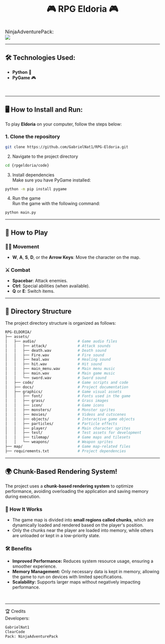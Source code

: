 <div align="center">
  <h1><strong>🎮 RPG Eldoria 🎮</strong></h1>
</div>
<br>
<div style="font-size: 0; line-height: 0;">
  <p style="margin: 0; padding: 0; line-height: normal; font-size: 16px;">NinjaAdventurePack:</p>
</div>

<img src='https://github.com/user-attachments/assets/29986fe7-23d2-4662-bc62-96244db0e1c7'>

---

## 🛠️ Technologies Used:

<ul>
    <li><strong>Python</strong> 🐍</li>
    <li><strong>PyGame</strong> 🎮</li>
</ul>

<br>
<hr>

## 🖥️ How to Install and Run:

To play **Eldoria** on your computer, follow the steps below:

### 1. Clone the repository

```bash  
git clone https://github.com/GabrielNat1/RPG-Eldoria.git  
```

2. Navigate to the project directory  
```bash   
cd {rpgeldoria/code}  
```

3. Install dependencies  
Make sure you have PyGame installed:  
```bash  
python -m pip install pygame  
```
4. Run the game  
Run the game with the following command:  
```bash 
python main.py  
```

---

## 🚀 How to Play

### 🏃‍♂️ Movement

- **W**, **A**, **S**, **D**, or the **Arrow Keys**: Move the character on the map.

### ⚔️ Combat

- **Spacebar**: Attack enemies.
- **Ctrl**: Special abilities (when available).
- **Q** or **E**: Switch items.

---

## 📂 Directory Structure  

The project directory structure is organized as follows:

```bash 
RPG-ELDORIA/  
├── assets/  
│   ├── audio/                   # Game audio files  
│   │   ├── attack/              # Attack sounds  
│   │   ├── death.wav            # Death sound  
│   │   ├── Fire.wav             # Fire sound  
│   │   ├── heal.wav             # Healing sound  
│   │   ├── hit.wav              # Hit sound  
│   │   ├── main_menu.wav        # Main menu music  
│   │   ├── main.wav             # Main game music  
│   │   └── sword.wav            # Sword sound  
│   ├── code/                    # Game scripts and code  
│   ├── docs/                    # Project documentation  
│   ├── graphics/                # Game visual assets  
│   │   ├── font/                # Fonts used in the game  
│   │   ├── grass/               # Grass images  
│   │   ├── icon/                # Game icons  
│   │   ├── monsters/            # Monster sprites  
│   │   ├── movies/              # Videos and cutscenes  
│   │   ├── objects/             # Interactive game objects  
│   │   ├── particles/           # Particle effects  
│   │   ├── player/              # Main character sprites  
│   │   ├── test/                # Test assets for development  
│   │   ├── tilemap/             # Game maps and tilesets  
│   │   └── weapons/             # Weapon sprites  
├── map/                         # Game map-related files  
├── requirements.txt             # Project dependencies  
```

---

## 🌍 Chunk-Based Rendering System!

The project uses a **chunk-based rendering system** to optimize performance, avoiding overloading the application and saving memory during execution.  

### 🔧 How It Works  
- The game map is divided into **small regions called chunks**, which are dynamically loaded and rendered based on the player's position.  
- Only the chunks near the player are loaded into memory, while others are unloaded or kept in a low-priority state.  

### 🛠️ Benefits  
- **Improved Performance:** Reduces system resource usage, ensuring a smoother experience.  
- **Memory Management:** Only necessary data is kept in memory, allowing the game to run on devices with limited specifications.  
- **Scalability:** Supports larger maps without negatively impacting performance.  

<br>

---

🏆 Credits  
Developers:

```bash   
GabrielNat1  
ClearCode
Pack: NinjaAdventurePack  
```

